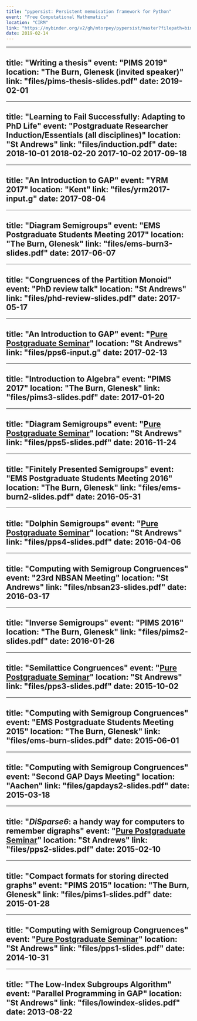 ```yaml
---
title: "pypersist: Persistent memoisation framework for Python"
event: "Free Computational Mathematics"
location: "CIRM"
link: "https://mybinder.org/v2/gh/mtorpey/pypersist/master?filepath=binder/demo.ipynb"
date: 2019-02-14
---
```


---
title: "Writing a thesis"
event: "PIMS 2019"
location: "The Burn, Glenesk (invited speaker)"
link: "files/pims-thesis-slides.pdf"
date: 2019-02-01
---

---
title: "Learning to Fail Successfully: Adapting to PhD Life"
event: "Postgraduate Researcher Induction/Essentials (all disciplines)"
location: "St Andrews"
link: "files/induction.pdf"
date: 2018-10-01 2018-02-20 2017-10-02 2017-09-18
---

---
title: "An Introduction to GAP"
event: "YRM 2017"
location: "Kent"
link: "files/yrm2017-input.g"
date: 2017-08-04
---

---
title: "Diagram Semigroups"
event: "EMS Postgraduate Students Meeting 2017"
location: "The Burn, Glenesk"
link: "files/ems-burn3-slides.pdf"
date: 2017-06-07
---

---
title: "Congruences of the Partition Monoid"
event: "PhD review talk"
location: "St Andrews"
link: "files/phd-review-slides.pdf"
date: 2017-05-17
---

---
title: "An Introduction to GAP"
event: "<a href="http://www-groups.mcs.st-and.ac.uk/~ac323/index.html">Pure Postgraduate Seminar</a>"
location: "St Andrews"
link: "files/pps6-input.g"
date: 2017-02-13
---

---
title: "Introduction to Algebra"
event: "PIMS 2017"
location: "The Burn, Glenesk"
link: "files/pims3-slides.pdf"
date: 2017-01-20
---

---
title: "Diagram Semigroups"
event: "<a href="http://www.math.uwaterloo.ca/~strosche/pps.html">Pure Postgraduate Seminar</a>"
location: "St Andrews"
link: "files/pps5-slides.pdf"
date: 2016-11-24
---

---
title: "Finitely Presented Semigroups"
event: "EMS Postgraduate Students Meeting 2016"
location: "The Burn, Glenesk"
link: "files/ems-burn2-slides.pdf"
date: 2016-05-31
---

---
title: "Dolphin Semigroups"
event: "<a href="http://www.math.uwaterloo.ca/~strosche/pps.html">Pure Postgraduate Seminar</a>"
location: "St Andrews"
link: "files/pps4-slides.pdf"
date: 2016-04-06
---

---
title: "Computing with Semigroup Congruences"
event: "23rd NBSAN Meeting"
location: "St Andrews"
link: "files/nbsan23-slides.pdf"
date: 2016-03-17
---

---
title: "Inverse Semigroups"
event: "PIMS 2016"
location: "The Burn, Glenesk"
link: "files/pims2-slides.pdf"
date: 2016-01-26
---

---
title: "Semilattice Congruences"
event: "<a href="http://www.math.uwaterloo.ca/~strosche/pps.html">Pure Postgraduate Seminar</a>"
location: "St Andrews"
link: "files/pps3-slides.pdf"
date: 2015-10-02
---

---
title: "Computing with Semigroup Congruences"
event: "EMS Postgraduate Students Meeting 2015"
location: "The Burn, Glenesk"
link: "files/ems-burn-slides.pdf"
date: 2015-06-01
---

---
title: "Computing with Semigroup Congruences"
event: "Second GAP Days Meeting"
location: "Aachen"
link: "files/gapdays2-slides.pdf"
date: 2015-03-18
---

---
title: "<i>DiSparse6</i>: a handy way for computers to remember digraphs"
event: "<a href="http://www.math.uwaterloo.ca/~strosche/pps.html">Pure Postgraduate Seminar</a>"
location: "St Andrews"
link: "files/pps2-slides.pdf"
date: 2015-02-10
---

---
title: "Compact formats for storing directed graphs"
event: "PIMS 2015"
location: "The Burn, Glenesk"
link: "files/pims1-slides.pdf"
date: 2015-01-28
---

---
title: "Computing with Semigroup Congruences"
event: "<a href="http://www.math.uwaterloo.ca/~strosche/pps.html">Pure Postgraduate Seminar</a>"
location: "St Andrews"
link: "files/pps1-slides.pdf"
date: 2014-10-31
---

---
title: "The Low-Index Subgroups Algorithm"
event: "Parallel Programming in GAP"
location: "St Andrews"
link: "files/lowindex-slides.pdf"
date: 2013-08-22
---
